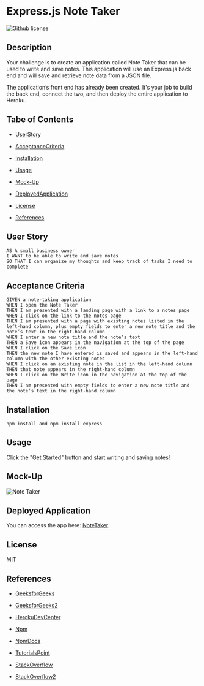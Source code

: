 # Express.js Note Taker
![Github license](https://img.shields.io/badge/license-MIT-blue.svg)

## Description

Your challenge is to create an application called Note Taker that can be used to write and save notes. This application will use an Express.js back end and will save and retrieve note data from a JSON file.

The application’s front end has already been created. It's your job to build the back end, connect the two, and then deploy the entire application to Heroku.

## Tabe of Contents

* [UserStory](#user-story)

* [AcceptanceCriteria](#acceptance-criteria)

* [Installation](#installation)

* [Usage](#usage)

* [Mock-Up](#mock-up)

* [DeployedApplication](#deployed-application)

* [License](#license)

* [References](#references)

## User Story

```
AS A small business owner
I WANT to be able to write and save notes
SO THAT I can organize my thoughts and keep track of tasks I need to complete
```

## Acceptance Criteria

```
GIVEN a note-taking application
WHEN I open the Note Taker
THEN I am presented with a landing page with a link to a notes page
WHEN I click on the link to the notes page
THEN I am presented with a page with existing notes listed in the left-hand column, plus empty fields to enter a new note title and the note’s text in the right-hand column
WHEN I enter a new note title and the note’s text
THEN a Save icon appears in the navigation at the top of the page
WHEN I click on the Save icon
THEN the new note I have entered is saved and appears in the left-hand column with the other existing notes
WHEN I click on an existing note in the list in the left-hand column
THEN that note appears in the right-hand column
WHEN I click on the Write icon in the navigation at the top of the page
THEN I am presented with empty fields to enter a new note title and the note’s text in the right-hand column
```

## Installation

```
npm install and npm install express
```

## Usage

Click the "Get Started" button and start writing and saving notes! 

## Mock-Up

![Note Taker](https://user-images.githubusercontent.com/114205917/210916410-4684240a-603d-4ae2-9e4c-73184c289ad4.gif)

## Deployed Application

You can access the app here: [NoteTaker](https://note-taker-express-challenge.herokuapp.com/)

## License 
 MIT 

## References

* [GeeksforGeeks](https://www.geeksforgeeks.org/express-js-express-urlencoded-function/)

* [GeeksforGeeks2](https://www.geeksforgeeks.org/express-js-express-static-function/)

* [HerokuDevCenter](https://devcenter.heroku.com/articles/git)

* [Npm](https://www.npmjs.com/package/qs)

* [NpmDocs](https://docs.npmjs.com/cli/v7/commands/npm-start)

* [TutorialsPoint](https://www.tutorialspoint.com/express-js-express-urlencoded-method#)

* [StackOverflow](https://stackoverflow.com/questions/29960764/what-does-extended-mean-in-express-4-0#:~:text=The%20extended%20option%20allows%20to,like%20experience%20with%20URL%2Dencoded.)

* [StackOverflow2](https://stackoverflow.com/questions/29136374/what-the-difference-between-qs-and-querystring)
